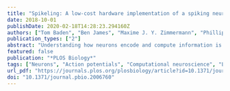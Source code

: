 ```yaml
---
title: "Spikeling: A low-cost hardware implementation of a spiking neuron for neuroscience teaching and outreach"
date: 2018-10-01
publishDate: 2020-02-18T14:28:23.294160Z
authors: ["Tom Baden", "Ben James", "Maxime J. Y. Zimmermann", "Phillip Bartel", "Dorieke Grijseels", "Thomas Euler", "Leon Lagnado", "Miguel Maravall"]
publication_types: ["2"]
abstract: "Understanding how neurons encode and compute information is fundamental to our study of the brain, but opportunities for hands-on experience with neurophysiological techniques on live neurons are scarce in science education. Here, we present Spikeling, an open source in silico implementation of a spiking neuron that costs £25 and mimics a wide range of neuronal behaviours for classroom education and public neuroscience outreach. Spikeling is based on an Arduino microcontroller running the computationally efficient Izhikevich model of a spiking neuron. The microcontroller is connected to input ports that simulate synaptic excitation or inhibition, to dials controlling current injection and noise levels, to a photodiode that makes Spikeling light sensitive, and to a light-emitting diode (LED) and speaker that allows spikes to be seen and heard. Output ports provide access to variables such as membrane potential for recording in experiments or digital signals that can be used to excite other connected Spikelings. These features allow for the intuitive exploration of the function of neurons and networks mimicking electrophysiological experiments. We also report our experience of using Spikeling as a teaching tool for undergraduate and graduate neuroscience education in Nigeria and the United Kingdom."
featured: false
publication: "*PLOS Biology*"
tags: ["Neurons", "Action potentials", "Computational neuroscience", "Light emitting diodes", "Membrane potential", "Neuroscience", "Oscilloscopes", "Photodiodes"]
url_pdf: "https://journals.plos.org/plosbiology/article?id=10.1371/journal.pbio.2006760"
doi: "10.1371/journal.pbio.2006760"
---
```



